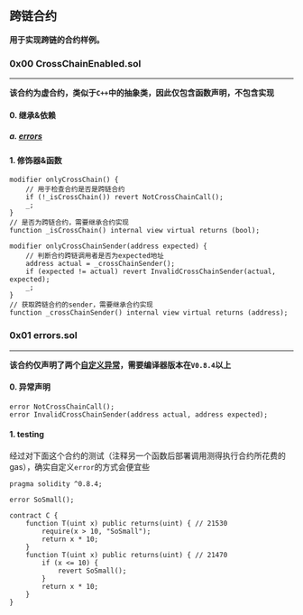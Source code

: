 ## 跨链合约
**用于实现跨链的合约样例。**
### 0x00 CrossChainEnabled.sol
---
**该合约为虚合约，类似于`C++`中的抽象类，因此仅包含函数声明，不包含实现**
#### 0. 继承&依赖
##### a. [errors](#0x01-errorssol)

#### 1. 修饰器&函数
```solidity
modifier onlyCrossChain() {
    // 用于检查合约是否是跨链合约
    if (!_isCrossChain()) revert NotCrossChainCall();
    _;
}
// 是否为跨链合约，需要继承合约实现
function _isCrossChain() internal view virtual returns (bool);

modifier onlyCrossChainSender(address expected) {
    // 判断合约跨链调用者是否为expected地址
    address actual = _crossChainSender();
    if (expected != actual) revert InvalidCrossChainSender(actual, expected);
    _;
}
// 获取跨链合约的sender，需要继承合约实现
function _crossChainSender() internal view virtual returns (address);
```

### 0x01 errors.sol
---
**该合约仅声明了两个[自定义异常](https://blog.soliditylang.org/2021/04/21/custom-errors/)，需要编译器版本在`V0.8.4`以上**
#### 0. 异常声明
```solidity
error NotCrossChainCall();
error InvalidCrossChainSender(address actual, address expected);
```

#### 1. testing
经过对下面这个合约的测试（注释另一个函数后部署调用测得执行合约所花费的gas），确实自定义`error`的方式会便宜些
```solidity
pragma solidity ^0.8.4;

error SoSmall();

contract C {
    function T(uint x) public returns(uint) { // 21530
        require(x > 10, "SoSmall");
        return x * 10;
    }
    function T(uint x) public returns(uint) { // 21470
        if (x <= 10) {
            revert SoSmall();
        }
        return x * 10;
    }
}
```